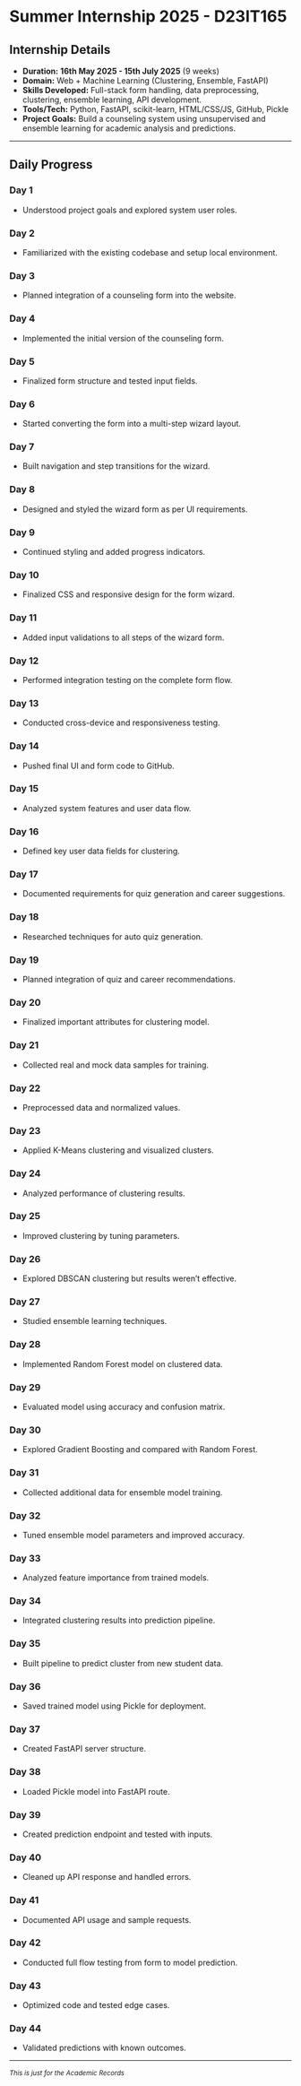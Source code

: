 # **Summer Internship 2025 - D23IT165**

## **Internship Details**

- **Duration:** **16th May 2025 - 15th July 2025** (9 weeks)
- **Domain:** Web + Machine Learning (Clustering, Ensemble, FastAPI)
- **Skills Developed:** Full-stack form handling, data preprocessing, clustering, ensemble learning, API development.
- **Tools/Tech:** Python, FastAPI, scikit-learn, HTML/CSS/JS, GitHub, Pickle
- **Project Goals:** Build a counseling system using unsupervised and ensemble learning for academic analysis and predictions.

---
## **Daily Progress**

### **Day 1**

* Understood project goals and explored system user roles.

### **Day 2**

* Familiarized with the existing codebase and setup local environment.

### **Day 3**

* Planned integration of a counseling form into the website.

### **Day 4**

* Implemented the initial version of the counseling form.

### **Day 5**

* Finalized form structure and tested input fields.

### **Day 6**

* Started converting the form into a multi-step wizard layout.

### **Day 7**

* Built navigation and step transitions for the wizard.

### **Day 8**

* Designed and styled the wizard form as per UI requirements.

### **Day 9**

* Continued styling and added progress indicators.

### **Day 10**

* Finalized CSS and responsive design for the form wizard.

### **Day 11**

* Added input validations to all steps of the wizard form.

### **Day 12**

* Performed integration testing on the complete form flow.

### **Day 13**

* Conducted cross-device and responsiveness testing.

### **Day 14**

* Pushed final UI and form code to GitHub.

### **Day 15**

* Analyzed system features and user data flow.

### **Day 16**

* Defined key user data fields for clustering.

### **Day 17**

* Documented requirements for quiz generation and career suggestions.

### **Day 18**

* Researched techniques for auto quiz generation.

### **Day 19**

* Planned integration of quiz and career recommendations.

### **Day 20**

* Finalized important attributes for clustering model.

### **Day 21**

* Collected real and mock data samples for training.

### **Day 22**

* Preprocessed data and normalized values.

### **Day 23**

* Applied K-Means clustering and visualized clusters.

### **Day 24**

* Analyzed performance of clustering results.

### **Day 25**

* Improved clustering by tuning parameters.

### **Day 26**

* Explored DBSCAN clustering but results weren’t effective.

### **Day 27**

* Studied ensemble learning techniques.

### **Day 28**

* Implemented Random Forest model on clustered data.

### **Day 29**

* Evaluated model using accuracy and confusion matrix.

### **Day 30**

* Explored Gradient Boosting and compared with Random Forest.
### **Day 31**

* Collected additional data for ensemble model training.

### **Day 32**

* Tuned ensemble model parameters and improved accuracy.

### **Day 33**

* Analyzed feature importance from trained models.

### **Day 34**

* Integrated clustering results into prediction pipeline.

### **Day 35**

* Built pipeline to predict cluster from new student data.

### **Day 36**

* Saved trained model using Pickle for deployment.

### **Day 37**

* Created FastAPI server structure.

### **Day 38**

* Loaded Pickle model into FastAPI route.

### **Day 39**

* Created prediction endpoint and tested with inputs.

### **Day 40**

* Cleaned up API response and handled errors.
### **Day 41**

* Documented API usage and sample requests.

### **Day 42**

* Conducted full flow testing from form to model prediction.

### **Day 43**

* Optimized code and tested edge cases.

### **Day 44**

* Validated predictions with known outcomes.

---
_<sub> This is just for the Academic Records</sub>_
